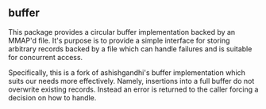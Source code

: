 buffer
------

This package provides a circular buffer implementation backed by an MMAP'd
file.  It's purpose is to provide a simple interface for storing arbitrary
records backed by a file which can handle failures and is suitable for
concurrent access.

Specifically, this is a fork of ashishgandhi's buffer implementation which
suits our needs more effectively.  Namely, insertions into a full buffer do not
overwrite existing records.  Instead an error is returned to the caller forcing
a decision on how to handle.

